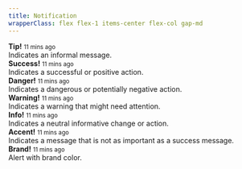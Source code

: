 ```yaml
---
title: Notification
wrapperClass: flex flex-1 items-center flex-col gap-md 
---
```


<div class="vv-alert vv-alert--notification" role="alert">
  <div class="vv-alert__header">
    <IconifyIcon icon="akar-icons:heart" />
    <strong class="vv-alert__title">Tip!</strong>
    <small class="ml-auto font-extralight text-smaller">
      11 mins ago
    </small>
  </div>
  <div class="vv-alert__content">
    Indicates an informal message.
  </div>
</div>

<div class="vv-alert vv-alert--notification vv-alert--success" role="alert">
  <div class="vv-alert__header">
    <IconifyIcon icon="akar-icons:check" />
    <strong class="vv-alert__title">Success!</strong>
    <small class="ml-auto font-extralight text-smaller">
      11 mins ago
    </small>
  </div>
  <div class="vv-alert__content">
    Indicates a successful or positive action.
  </div>
</div>

<div class="vv-alert vv-alert--notification vv-alert--danger" role="alert">
  <div class="vv-alert__header">
    <IconifyIcon icon="akar-icons:block" />
    <strong class="vv-alert__title">Danger!</strong>
    <small class="ml-auto font-extralight text-smaller">
      11 mins ago
    </small>
  </div>
  <div class="vv-alert__content">
    Indicates a dangerous or potentially negative action.
  </div>
</div>

<div class="vv-alert vv-alert--notification vv-alert--warning" role="alert">
  <div class="vv-alert__header">
    <IconifyIcon icon="akar-icons:triangle-alert" />
    <strong class="vv-alert__title">Warning!</strong>
    <small class="ml-auto font-extralight text-smaller">
      11 mins ago
    </small>
  </div>
  <div class="vv-alert__content">
    Indicates a warning that might need attention.
  </div>
</div>

<div class="vv-alert vv-alert--notification vv-alert--info" role="alert">
  <div class="vv-alert__header">
    <IconifyIcon icon="akar-icons:music" />
    <strong class="vv-alert__title">Info!</strong>
    <small class="ml-auto font-extralight text-smaller">
      11 mins ago
    </small>
  </div>
  <div class="vv-alert__content">
    Indicates a neutral informative change or action.
  </div>
</div>

<div class="vv-alert vv-alert--notification vv-alert--accent" role="alert">
  <div class="vv-alert__header">
    <IconifyIcon icon="akar-icons:key" />
    <strong class="vv-alert__title">Accent!</strong>
    <small class="ml-auto font-extralight text-smaller">
      11 mins ago
    </small>
  </div>
  <div class="vv-alert__content">
    Indicates a message that is not as important as a success message.
  </div>
</div>

<div class="vv-alert vv-alert--notification vv-alert--brand" role="alert">
  <div class="vv-alert__header">
    <IconifyIcon icon="akar-icons:trophy" />
    <strong class="vv-alert__title">Brand!</strong>
    <small class="ml-auto font-extralight text-smaller">
      11 mins ago
    </small>
  </div>
  <div class="vv-alert__content">
    Alert with brand color.
  </div>
</div>

